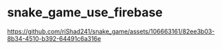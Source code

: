 # snake_game_use_firebase




https://github.com/riShad241/snake_game/assets/106663161/82ee3b03-8b34-4510-b392-64491c6a316e

